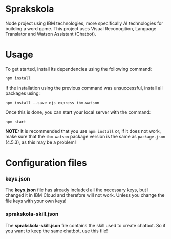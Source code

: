 # Sprakskola

Node project using IBM technologies, more specifically AI technologies for building a word game. This project uses Visual Reconogition, Language Translator and Watson Assistant (Chatbot).

# Usage

To get started, install its dependencies using the following command:

```
npm install
```

If the installation using the previous command was unsuccessful, install all packages using:

```
npm install --save ejs express ibm-watson
```

Once this is done, you can start your local server with the command:

```
npm start
```

**NOTE:** It is recommended that you use `npm install` or, if it does not work, make sure that the `ibm-watson` package version is the same as `package.json` (4.5.3), as this may be a problem!

# Configuration files

### keys.json

The **keys.json** file has already included all the necessary keys, but I changed it in IBM Cloud and therefore will not work. Unless you change the file keys with your own keys!

### sprakskola-skill.json

The **sprakskola-skill.json** file contains the skill used to create chatbot. So if you want to keep the same chatbot, use this file!